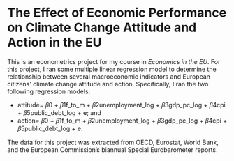 # The Effect of Economic Performance on Climate Change Attitude and Action in the EU

This is an econometrics project for my course in *Economics in the EU*. 
For this project, I ran some multiple linear regression model to determine the relationship between several macroeconomic indicators and European citizens' climate change attitude and action.
Specifically, I ran the two following regression models:
* attitude= 𝛽0 + 𝛽1f_to_m + 𝛽2unemployment_log + 𝛽3gdp_pc_log + 𝛽4cpi + 𝛽5public_debt_log + e; and
* action= 𝛽0 + 𝛽1f_to_m + 𝛽2unemployment_log + 𝛽3gdp_pc_log + 𝛽4cpi + 𝛽5public_debt_log + e.

The data for this project was extracted from OECD, Eurostat, World Bank, and the European Commission’s biannual Special Eurobarometer reports.
